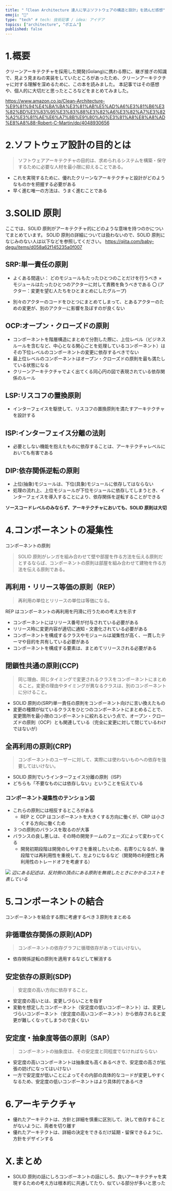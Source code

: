 ```yaml
---
title: "「Clean Architecture 達人に学ぶソフトウェアの構造と設計」を読んだ感想"
emoji: "🧼"
type: "tech" # tech: 技術記事 / idea: アイデア
topics: ["architecture", "ポエム"]
published: false
---
```


# 1.概要

クリーンアーキテクチャを採用した開発(Golang)に携わる際に、継ぎ接ぎの知識で、見よう見まねの実装をしていたところがあったため、クリーンアーキテクチャに対する理解を深めるために、この本を読みました。
本記事ではその感想や、個人的に大切だと思ったところなどをまとめてみました。

https://www.amazon.co.jp/Clean-Architecture-%E9%81%94%E4%BA%BA%E3%81%AB%E5%AD%A6%E3%81%B6%E3%82%BD%E3%83%95%E3%83%88%E3%82%A6%E3%82%A7%E3%82%A2%E3%81%AE%E6%A7%8B%E9%80%A0%E3%81%A8%E8%A8%AD%E8%A8%88-Robert-C-Martin/dp/4048930656

# 2.ソフトウェア設計の目的とは

> ソフトウェアアーキテクチャの目的は、求められるシステムを構築・保守するために必要な人材を最小限に抑えることである。

- これを実現するために、優れたクリーンなアーキテクチャと設計がどのようなものかを把握する必要がある
- 早く進む唯一の方法は、うまく進むことである

# 3.SOLID 原則

ここでは、SOLID 原則がアーキテクチャ的にどのような意味を持つのかについてまとめています。
SOLID 原則の詳細については扱わないので、SOLID 原則になじみのない人は以下などを参照してください。
https://qiita.com/baby-degu/items/d058a62f145235a0f007

## SRP:単一責任の原則

- よくある間違い：
  どのモジュールもたったひとつのことだけを行うべき ×
  モジュールはたったひとつのアクターに対して責務を負うべきである 〇
  (アクター：変更を望む人たちをひとまとめにしたグループ)

- 別々のアクターのコードをひとつにまとめてしまって、とあるアクターのための変更が、別のアクターに影響を及ぼすのが良くない

## OCP:オープン・クローズドの原則

- コンポーネントを階層構造にまとめて分割した際に、上位レベル（ビジネスルールを含むなど、中心となる関心ごとを処理しているコンポーネント）はその下位レベルのコンポーネントの変更に依存するべきでない
- 最上位レベルのコンポーネントはオープン・クローズドの原則を最も満たしている状態になる
- クリーンアーキテクチャでよく出てくる同心円の図で表現されている依存関係のルール

## LSP:リスコフの置換原則

- インターフェイスを駆使して、リスコフの置換原則を満たすアーキテクチャを設計する

## ISP:インターフェイス分離の法則

- 必要としない機能を抱えたものに依存することは、アーキテクチャレベルにおいても有害である

## DIP:依存関係逆転の原則

- 上位(抽象)モジュールは、下位(具象)モジュールに依存してはならない
- 処理の流れ上、上位モジュールが下位モジュールに依存してしまうとき、インターフェイスを導入することにより、依存関係を逆転することができる

**ソースコードレベルのみならず、アーキテクチャにおいても、SOLID 原則は大切**

# 4.コンポーネントの凝集性

コンポーネントの原則

> SOLID 原則がレンガを組み合わせて壁や部屋を作る方法を伝える原則だとするならば、コンポーネントの原則は部屋を組み合わせて建物を作る方法を伝える原則である。

## 再利用・リリース等価の原則（REP）

> 再利用の単位とリリースの単位は等価になる。

REP はコンポーネントの再利用を円滑に行うための考え方を示す

- コンポーネントにはリリース番号が付与されている必要がある
- リリース時に変更内容が適切に通知・文書化されている必要がある
- コンポーネントを構成するクラスやモジュールは凝集性が高く、一貫したテーマや目的を共有している必要がある
- コンポーネントを構成する要素は、まとめてリリースされる必要がある

## 閉鎖性共通の原則(CCP)

> 同じ理由、同じタイミングで変更されるクラスをコンポーネントにまとめること。変更の理由やタイミングが異なるクラスは、別のコンポーネントに分けること。

- SOLID 原則の(SRP)単一責任の原則をコンポーネント向けに言い換えたもの
- 変更の種類が似ているクラスをひとつのコンポーネントにまとめることで、変更箇所を最小限のコンポーネントに絞れるという点で、オープン・クローズドの原則（OCP）とも関連している（完全に変更に対して閉じているわけではないが）

## 全再利用の原則(CRP)

> コンポーネントのユーザーに対して、実際には使わないものへの依存を強要してはいけない。

- SOLID 原則でいうインターフェイス分離の原則（ISP）
- どちらも「不要なものには依存しない」ということを伝えている

### コンポーネント凝集性のテンション図

- これらの原則には相反するところがある
  - REP と CCP はコンポーネントを大きくする方向に働くが、CRP は小さくする方向に働くため
- ３つの原則のバランスを取るのが大事
- バランスの良し悪しは、その時の開発チームのフェーズによって変わってくる
  - 開発初期段階は開発のしやすさを重視したいため、右寄りになるが、後段階では再利用性を重視して、左よりになるなど（開発時の利便性と再利用性のトレードオフを考慮する）

![](/images/ec56e4b94f10ee/component_tension.png)
_辺にある記述は、反対側の頂点にある原則を無視したときにかかるコストを表している_

# 5.コンポーネントの結合

コンポーネントを結合する際に考慮するべき３原則をまとめる

## 非循環依存関係の原則(ADP)

> コンポーネントの依存グラフに循環依存があってはいけない。

- 依存関係逆転の原則を適用するなどして解消する

## 安定依存の原則(SDP)

> 安定度の高い方向に依存すること。

- 安定度の高いとは、変更しづらいことを指す
- 変動を想定したコンポーネント（安定度の低いコンポーネント）は、変更しづらいコンポーネント（安定度の高いコンポーネント）から依存されると変更が難しくなってしまうので良くない

## 安定度・抽象度等価の原則（SAP）

> コンポーネントの抽象度は、その安定度と同程度でなければならない

- 安定度の高いコンポーネントは抽象度も高くあるべきで、安定度の高さが拡張の妨げになってはいけない
- 一方で安定度が低いことによってその内部の具体的なコードが変更しやすくなるため、安定度の低いコンポーネントはより具体的であるべき

# 6.アーキテクチャ

- 優れたアーキテクトは、方針と詳細を慎重に区別して、決して依存することがないように、両者を切り離す
- 優れたアーキテクトは、詳細の決定をできるだけ延期・留保できるように、方針をデザインする

# X.まとめ

- SOLID 原則の話にしろコンポーネントの話にしろ、良いアーキテクチャを実現するための考え方は根本的に共通してたり、似ている部分が多いと思った
